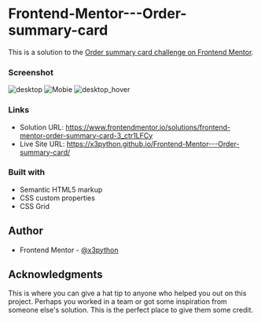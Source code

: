 # Frontend-Mentor---Order-summary-card
This is a solution to the [Order summary card challenge on Frontend Mentor](https://www.frontendmentor.io/challenges/order-summary-component-QlPmajDUj).

### Screenshot

![desktop](https://user-images.githubusercontent.com/83002862/221111983-3d7a3c31-4a4b-48a5-8fe6-0bf4596a3183.gif)
![Mobie](https://user-images.githubusercontent.com/83002862/221112019-765ee43b-e110-4e65-a36a-e3e42885fdc0.gif)
![desktop_hover](https://user-images.githubusercontent.com/83002862/221112050-92360a67-6d71-45d9-9413-c0475972d0ee.gif)



### Links

- Solution URL: https://www.frontendmentor.io/solutions/frontend-mentor-order-summary-card-3_ctr1LFCy
- Live Site URL: https://x3python.github.io/Frontend-Mentor---Order-summary-card/

### Built with

- Semantic HTML5 markup
- CSS custom properties
- CSS Grid

## Author

- Frontend Mentor - [@x3python](https://www.frontendmentor.io/profile/x3python)


## Acknowledgments

This is where you can give a hat tip to anyone who helped you out on this project. Perhaps you worked in a team or got some inspiration from someone else's solution. This is the perfect place to give them some credit.
